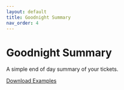 ```yaml
---
layout: default
title: Goodnight Summary
nav_order: 4
---
```

# Goodnight Summary
A simple end of day summary of your tickets.

<a class="btn" href="https://usanorth811.github.io/pelicancorp/assets/Zip/Goodnight_Summary.zip" >Download Examples</a>
